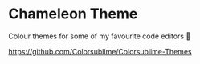 # Chameleon Theme
Colour themes for some of my favourite code editors :art:

https://github.com/Colorsublime/Colorsublime-Themes

